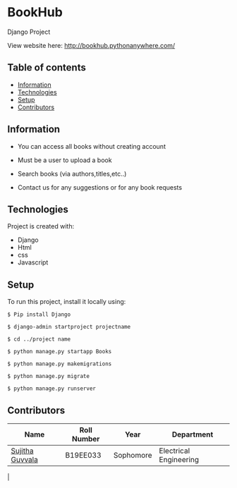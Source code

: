 # BookHub
Django Project

View website here: http://bookhub.pythonanywhere.com/

## Table of contents
* [Information](#Information)
* [Technologies](#technologies)
* [Setup](#setup)
* [Contributors](#Contributors)

## Information
* You can access all books without creating account 

* Must be a user  to upload a book 

* Search books (via authors,titles,etc..)

* Contact us for any suggestions or for any book requests

	
## Technologies
Project is created with:
* Django 
* Html
* css
* Javascript
	
## Setup
To run this project, install it locally using:

```
$ Pip install Django

$ django-admin startproject projectname

$ cd ../project name

$ python manage.py startapp Books

$ python manage.py makemigrations

$ python manage.py migrate

$ python manage.py runserver

```

## Contributors

| Name                                            | Roll Number | Year      | Department             |
| ----------------------------------------------- | ----------- | --------- | ---------------------- |
| [Sujitha Guvvala](https://github.com/SujithaGuvvala) | B19EE033   | Sophomore | Electrical Engineering |
| 
